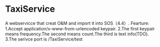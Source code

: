 # TaxiService
A webservicce that creat O&amp;M and import it into SOS（4.4）.
Fearture:
1.Accept application/x-www-from-urlencoded keypair.
2.The first keypair means frequency.The second means count.The third is text info(TDO).
3.The serivce port is /TaxiService/test
